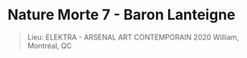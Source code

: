 # Nature Morte 7 - Baron Lanteigne
> Lieu: ELEKTRA - ARSENAL ART CONTEMPORAIN
2020 William, Montréal, QC

